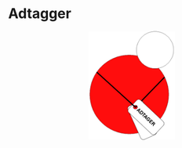 # Adtagger


<p align="center">
<img src="images/adtagger_logo.png" alt="Image Alt Text" width="35%">
</p>
